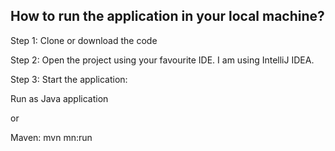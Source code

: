 <h2>How to run the application in your local machine?</h2>

Step 1: Clone or download the code

Step 2: Open the project using your favourite IDE. I am using IntelliJ IDEA.

Step 3: Start the application:

Run as Java application

or

Maven: mvn mn:run

